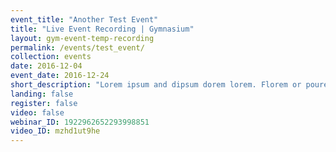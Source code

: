 ```yaml
---
event_title: "Another Test Event"
title: "Live Event Recording | Gymnasium"
layout: gym-event-temp-recording
permalink: /events/test_event/
collection: events
date: 2016-12-04
event_date: 2016-12-24
short_description: "Lorem ipsum and dipsum dorem lorem. Florem or pourem he said."
landing: false
register: false
video: false
webinar_ID: 1922962652293998851
video_ID: mzhd1ut9he
---
```

